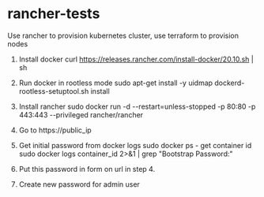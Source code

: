 # rancher-tests
Use rancher to provision kubernetes cluster, use terraform to provision nodes

1. Install docker
curl https://releases.rancher.com/install-docker/20.10.sh | sh

2. Run docker in rootless mode
sudo apt-get install -y uidmap
dockerd-rootless-setuptool.sh install

3. Install rancher
sudo docker run -d --restart=unless-stopped -p 80:80 -p 443:443 --privileged rancher/rancher

4. Go to https://public_ip

5. Get initial password from docker logs
sudo docker ps - get container id
sudo docker logs container_id 2>&1 | grep "Bootstrap Password:"

6. Put this password in form on url in step 4.

7. Create new password for admin user

